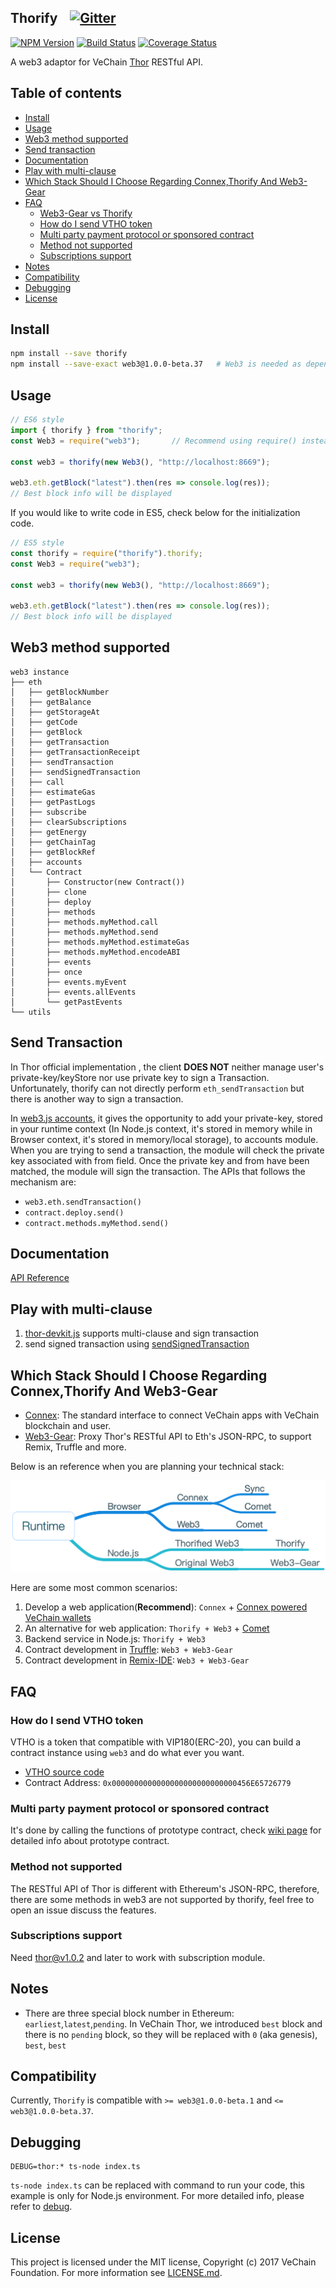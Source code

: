 ## Thorify &nbsp;&nbsp; [![Gitter](https://badges.gitter.im/vechain/thor.svg)](https://gitter.im/vechain/thor?utm_source=badge&utm_medium=badge&utm_campaign=pr-badge)

[![NPM Version](https://badge.fury.io/js/thorify.svg)](https://www.npmjs.com/package/thorify)
[![Build Status](https://travis-ci.org/vechain/thorify.svg)](https://travis-ci.org/vechain/thorify)
[![Coverage Status](https://coveralls.io/repos/github/vechain/thorify/badge.svg?branch=master)](https://coveralls.io/github/vechain/thorify?branch=master)

A web3 adaptor for VeChain [Thor](https://github.com/vechain/thor) RESTful API.


## Table of contents

* [Install](#install)
* [Usage](#usage)
* [Web3 method supported](#web3-method-supported)
* [Send transaction](#send-transaction)
* [Documentation](https://thorify.vecha.in)
* [Play with multi-clause](#play-with-multi-clause)
* [Which Stack Should I Choose Regarding Connex,Thorify And Web3-Gear](#which-stack-should-i-choose-regarding-connexthorify-and-web3-gear)
* [FAQ](#faq)
    * [Web3-Gear vs Thorify](#web3-gear-vs-thorify)
    * [How do I send VTHO token](#how-do-i-send-vtho-token)
    * [Multi party payment protocol or sponsored contract](#multi-party-payment-protocol-or-sponsored-contract)
    * [Method not supported](#method-not-supported)
    * [Subscriptions support](#subscriptions-support)
* [Notes](#notes)
* [Compatibility](#compatibility)
* [Debugging](#debugging)
* [License](#License)

## Install

``` bash
npm install --save thorify
npm install --save-exact web3@1.0.0-beta.37   # Web3 is needed as dependency.
```

## Usage

``` javascript
// ES6 style
import { thorify } from "thorify";
const Web3 = require("web3");		// Recommend using require() instead of import here

const web3 = thorify(new Web3(), "http://localhost:8669");

web3.eth.getBlock("latest").then(res => console.log(res));
// Best block info will be displayed
```

If you would like to write code in ES5, check below for the initialization code.

``` javascript
// ES5 style
const thorify = require("thorify").thorify;
const Web3 = require("web3");

const web3 = thorify(new Web3(), "http://localhost:8669");

web3.eth.getBlock("latest").then(res => console.log(res));
// Best block info will be displayed
```

## Web3 method supported

```
web3 instance
├── eth
│   ├── getBlockNumber
│   ├── getBalance
│   ├── getStorageAt
│   ├── getCode
│   ├── getBlock
│   ├── getTransaction
│   ├── getTransactionReceipt
│   ├── sendTransaction
│   ├── sendSignedTransaction
│   ├── call
│   ├── estimateGas
│   ├── getPastLogs
│   ├── subscribe
│   ├── clearSubscriptions
│   ├── getEnergy
│   ├── getChainTag
│   ├── getBlockRef
│   ├── accounts
│   └── Contract
│       ├── Constructor(new Contract())
│       ├── clone
│       ├── deploy
│       ├── methods
│       ├── methods.myMethod.call
│       ├── methods.myMethod.send
│       ├── methods.myMethod.estimateGas
│       ├── methods.myMethod.encodeABI
│       ├── events
│       ├── once
│       ├── events.myEvent
│       ├── events.allEvents
│       └── getPastEvents
└── utils

```

## Send Transaction

In Thor official implementation , the client **DOES NOT** neither manage user's private-key/keyStore nor use private key to sign a Transaction. Unfortunately, thorify can not directly perform `eth_sendTransaction` but there is another way to sign a transaction.

In [web3.js accounts](https://web3js.readthedocs.io/en/1.0/web3-eth-accounts.html#eth-accounts), it gives the opportunity to add your private-key, stored in your runtime context (In Node.js context, it's stored in memory while in Browser context, it's stored in memory/local storage), to accounts module. When you are trying to send a transaction, the module will check the private key associated with from field. Once the private key and from have been matched, the module will sign the transaction.
The APIs that follows the mechanism are:

+ `web3.eth.sendTransaction()`
+ `contract.deploy.send()`
+ `contract.methods.myMethod.send()`

## Documentation

[API Reference](https://thorify.vecha.in/#/?id=api-reference)

## Play with multi-clause

1. [thor-devkit.js](https://github.com/vechain/thor-devkit.js) supports multi-clause and sign transaction
2. send signed transaction using [sendSignedTransaction](https://thorify.vecha.in/#/?id=send-signed-transaction)

## Which Stack Should I Choose Regarding Connex,Thorify And Web3-Gear

+ [Connex](https://github.com/vechain/connex#connex-): The standard interface to connect VeChain apps with VeChain blockchain and user.
+ [Web3-Gear](https://github.com/vechain/web3-gear#web3-gear): Proxy Thor's RESTful API to Eth's JSON-RPC, to support Remix, Truffle and more.

Below is an reference when you are planning your technical stack:

![tech-stack](./tech-stack.png)

Here are some most common scenarios:

1. Develop a web application(**Recommend**): `Connex` + [Connex powered VeChain wallets](https://env.vechain.org/)
2. An alternative for web application: `Thorify + Web3` + [Comet](https://env.vechain.org/#comet)
3. Backend service in Node.js: `Thorify + Web3`
4. Contract development in [Truffle](https://truffleframework.com/): `Web3 + Web3-Gear`
5. Contract development in [Remix-IDE](https://remix.ethereum.org/): `Web3 + Web3-Gear`

## FAQ

### How do I send VTHO token

VTHO is a token that compatible with VIP180(ERC-20), you can build a contract instance using `web3` and do what ever you want.

+ [VTHO source code](https://github.com/vechain/thor/blob/master/builtin/gen/energy.sol)
+ Contract Address: `0x0000000000000000000000000000456E65726779`

### Multi party payment protocol or sponsored contract

It's done by calling the functions of prototype contract, check [wiki page](https://github.com/vechain/thor/wiki/Prototype(EN)) for detailed info about prototype contract.

### Method not supported

The RESTful API of Thor is different with Ethereum's JSON-RPC, therefore, there are some methods in web3 are not supported by thorify, feel free to open an issue discuss the features.

### Subscriptions support

Need thor@v1.0.2 and later to work with subscription module.

## Notes

- There are three special block number in Ethereum: `earliest`,`latest`,`pending`. In VeChain Thor, we introduced `best` block and there is no `pending` block, so they will be replaced with `0` (aka genesis), `best`, `best`

## Compatibility

Currently, `Thorify` is compatible with `>= web3@1.0.0-beta.1` and `<= web3@1.0.0-beta.37`.

## Debugging

```shell
DEBUG=thor:* ts-node index.ts 
```

`ts-node index.ts` can be replaced with command to run your code, this example is only for Node.js environment. For more detailed info, please refer to [debug](https://www.npmjs.com/package/debug).


## License

This project is licensed under the MIT license, Copyright (c) 2017 VeChain Foundation. For more information see [LICENSE.md](LICENSE.md).
